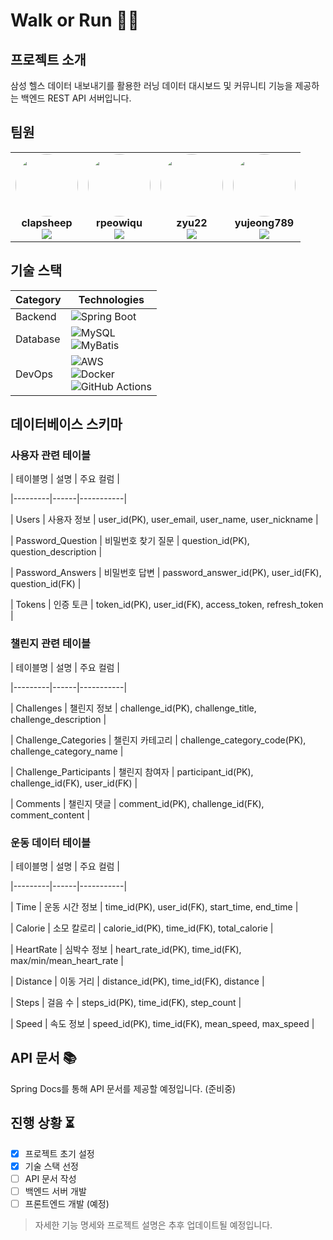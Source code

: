 # Walk or Run 🏃‍♂️

## 프로젝트 소개
삼성 헬스 데이터 내보내기를 활용한 러닝 데이터 대시보드 및 커뮤니티 기능을 제공하는 백엔드 REST API 서버입니다.

## 팀원
<table>
  <tr>
    <td align="center">
      <img src="https://github.com/clapsheep.png" width="100" height="100" style="border-radius: 50%;"/><br />
      <b>clapsheep</b><br />
      <a href="https://github.com/clapsheep">
        <img src="https://img.shields.io/badge/GitHub-181717?style=flat-square&logo=github" />
      </a>
    </td>
    <td align="center">
      <img src="https://github.com/rpeowiqu.png" width="100" height="100" style="border-radius: 50%;"/><br />
      <b>rpeowiqu</b><br />
      <a href="https://github.com/rpeowiqu">
        <img src="https://img.shields.io/badge/GitHub-181717?style=flat-square&logo=github" />
      </a>
    </td>
    <td align="center">
      <img src="https://github.com/zyu22.png" width="100" height="100" style="border-radius: 50%;"/><br />
      <b>zyu22</b><br />
      <a href="https://github.com/zyu22">
        <img src="https://img.shields.io/badge/GitHub-181717?style=flat-square&logo=github" />
      </a>
    </td>
    <td align="center">
      <img src="https://github.com/yujeong789.png" width="100" height="100" style="border-radius: 50%;"/><br />
      <b>yujeong789</b><br />
      <a href="https://github.com/yujeong789">
        <img src="https://img.shields.io/badge/GitHub-181717?style=flat-square&logo=github" />
      </a>
    </td>
  </tr>
</table>

## 기술 스택
| Category | Technologies |
|----------|-------------|
| Backend | ![Spring Boot](https://img.shields.io/badge/Spring_Boot-6DB33F?style=flat-square&logo=springboot&logoColor=white) |
| Database | ![MySQL](https://img.shields.io/badge/MySQL-4479A1?style=flat-square&logo=mysql&logoColor=white) <br> ![MyBatis](https://img.shields.io/badge/MyBatis-3776AB?style=flat-square&logo=data:image/svg+xml;base64,PHN2ZyB4bWxucz0iaHR0cDovL3d3dy53My5vcmcvMjAwMC9zdmciIHZpZXdCb3g9IjAgMCAyNCAyNCI+PHBhdGggZmlsbD0iI2ZmZiIgZD0iTTEyIDJDNi40NzcgMiAyIDYuNDc3IDIgMTJzNC40NzcgMTAgMTAgMTAgMTAtNC40NzcgMTAtMTBTMTcuNTIzIDIgMTIgMnptLS4zNDMgMTQuNzA2aC0uODhWNy4yOTRoLjg4djkuNDEyeiIvPjwvc3ZnPg==) |
| DevOps | ![AWS](https://img.shields.io/badge/AWS-FF9900?style=flat-square&logo=amazonwebservices&logoColor=white) <br> ![Docker](https://img.shields.io/badge/Docker-2496ED?style=flat-square&logo=docker&logoColor=white) <br> ![GitHub Actions](https://img.shields.io/badge/GitHub_Actions-2088FF?style=flat-square&logo=githubactions&logoColor=white) |

## 데이터베이스 스키마

### 사용자 관련 테이블

| 테이블명 | 설명 | 주요 컬럼 |

|---------|------|-----------|

| Users | 사용자 정보 | user_id(PK), user_email, user_name, user_nickname |

| Password_Question | 비밀번호 찾기 질문 | question_id(PK), question_description |

| Password_Answers | 비밀번호 답변 | password_answer_id(PK), user_id(FK), question_id(FK) |

| Tokens | 인증 토큰 | token_id(PK), user_id(FK), access_token, refresh_token |

### 챌린지 관련 테이블

| 테이블명 | 설명 | 주요 컬럼 |

|---------|------|-----------|

| Challenges | 챌린지 정보 | challenge_id(PK), challenge_title, challenge_description |

| Challenge_Categories | 챌린지 카테고리 | challenge_category_code(PK), challenge_category_name |

| Challenge_Participants | 챌린지 참여자 | participant_id(PK), challenge_id(FK), user_id(FK) |

| Comments | 챌린지 댓글 | comment_id(PK), challenge_id(FK), comment_content |

### 운동 데이터 테이블

| 테이블명 | 설명 | 주요 컬럼 |

|---------|------|-----------|

| Time | 운동 시간 정보 | time_id(PK), user_id(FK), start_time, end_time |

| Calorie | 소모 칼로리 | calorie_id(PK), time_id(FK), total_calorie |

| HeartRate | 심박수 정보 | heart_rate_id(PK), time_id(FK), max/min/mean_heart_rate |

| Distance | 이동 거리 | distance_id(PK), time_id(FK), distance |

| Steps | 걸음 수 | steps_id(PK), time_id(FK), step_count |

| Speed | 속도 정보 | speed_id(PK), time_id(FK), mean_speed, max_speed |

## API 문서 📚
Spring Docs를 통해 API 문서를 제공할 예정입니다. (준비중)

## 진행 상황 ⏳
- [x] 프로젝트 초기 설정
- [x] 기술 스택 선정
- [ ] API 문서 작성
- [ ] 백엔드 서버 개발
- [ ] 프론트엔드 개발 (예정)

> 자세한 기능 명세와 프로젝트 설명은 추후 업데이트될 예정입니다.
